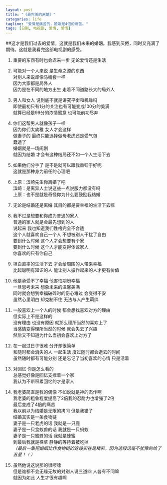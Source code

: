 ```yaml
---
layout: post
title: "《最完美的离婚》"
categories: life
tagline: "爱情是痛苦的，婚姻是4倍的痛苦。"
tags: [日剧, 电视剧, 爱情, 感悟]
---
```



##这才是我们过去的爱情，这就是我们未来的婚姻。我感到厌倦，同时又充满了期待。这就是我看完这部电视剧的感受。
 
1. 重要的东西有时也会迟来一步 无论爱情还是生活  
    
2. 可能对一个人来说 是生命之源的东西  
    对别人来说却像马桶套一样  
    因为大家都是局外人  
    因为是在不同的地方出生 走着不同道路长大的局外人  
    
3. 男人和女人 说到底不就是讲究平衡和机缘吗  
    即使最初只有1分的关注也有可能变成100分的美满  
    就算已经是99分的浓情蜜意 也可能前功尽弃  
    
4. 你们这帮男人就像孩子一样  
    因为你们太幼稚 女人才会这样  
    做妻子的 最终只能选择做母老虎还是受气包  
    蠢透了  
    婚姻就是一场闹剧  
    就因为结婚 才会有这种结局还不如一个人生活下去  
    
5. 如果他们分手了 是不是就可以跟我重归于好呢  
    这就是那种身为前任的心理吧  
    
6. 上原：滨崎先生你离婚了吧  
    滨崎：是离异人士说这些一点说服力都没有吗  
    上原：也不是就是奇怪你为什么要鼓励我结婚  
    
7. 无论是结婚还是离婚 其目的都是要幸福的生活下去嘛  
    
8. 我不过是想要和你成为普通的家人  
    普通的家人就是会最先想到的人  
    说起来 我也知道我们性格完全不合适  
    这个人就喜欢自己一个人 不想被别人干扰了自由  
    要到什么时候 这个人才会想要有个家  
    要到什么时候 这个人才能变得体谅家人  
    你喜欢的只有你自己  
    
9. 坦白直率的生活下去 才会给周围的人带来幸福  
    比起聪明有知识的人 能让别人振作起来的人才更有价值  
    
10. 他是承受不了幸福 他害怕期盼幸福  
    一旦思考未来 想象未来的温馨美满  
    同时就会想到幸福破碎时的伤心难过 会变得不安  
    虽然心里明白 却克制不住 无法与人产生羁绊  
    
11. 一般喜欢上一个人的时候 都会想找喜欢对方的理由  
    但实际上不是这样的  
    没有理由 也没有原因 就那么理所当然的喜欢上了  
    当感情变得理所当然的时候 就会失去了兴趣  
    然后又不知道为什么当初会喜欢上对方了  
    
12. 在一起过日子很难 分开却很简单  
    和随时都会消失的人 一起生活 度过随时都会逝去的时间  
    虽然随时都有可能分别 还是忘记了当初喜欢的心情 只是活着  
    
13. 对回忆 你是怎么看的  
    总感觉好像是回忆支撑着一个家  
    我认为不断积累回忆的才是家人  
    
14. 我老婆简直是我的偶像 不如说就是神的杰作啊  
    我老婆的粗鲁程度提高了2倍我的忍耐力也增强了2倍  
    最后变成了4倍的痛苦  
    我以前以为结婚是无限的拷问 但是我错了  
    结婚其实是一条食物链  
    妻子是一只老虎的话 我就是一只鹿  
    妻子是一只食蚁兽的话 我就是一只蚂蚁  
    妻子是一只蜜蜂的话 我就是蜂蜜  
    到最后我就是棵草 静静的等待着被吃掉  
    *（最后一集把婚姻比作食物链的这段实在是精彩，因为这段话毫不犹豫的给了五星！！）* 
15. 虽然他说这说那的很啰嗦  
    但是谁都不会无缘无故的对别人说三道四
人各有不同嘛  
就因为如此 人生才很有趣啊